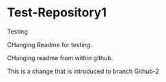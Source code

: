 # Test-Repository1
Testing


CHanging Readme for testing.


CHanging readme from within github.

This is a change that is introduced to branch Github-2

